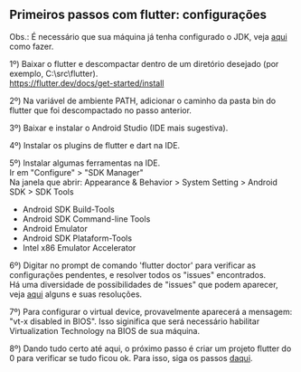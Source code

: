 ## Primeiros passos com flutter: configurações

Obs.: É necessário que sua máquina já tenha configurado o JDK, veja [aqui](/setup/configuring_jdk.md) como fazer.

1º) Baixar o flutter e descompactar dentro de um diretório desejado (por exemplo, C:\src\flutter).  
https://flutter.dev/docs/get-started/install

2º) Na variável de ambiente PATH, adicionar o caminho da pasta bin do flutter que foi descompactado no passo anterior.

3º) Baixar e instalar o Android Studio (IDE mais sugestiva).

4º) Instalar os plugins de flutter e dart na IDE.

5º) Instalar algumas ferramentas na IDE.  
Ir em "Configure" > "SDK Manager"  
Na janela que abrir: Appearance & Behavior > System Setting > Android SDK > SDK Tools  
- Android SDK Build-Tools
- Android SDK Command-line Tools
- Android Emulator
- Android SDK Plataform-Tools
- Intel x86 Emulator Accelerator

6º) Digitar no prompt de comando 'flutter doctor' para verificar as configurações pendentes, e resolver todos os "issues" encontrados.  
Há uma diversidade de possibilidades de "issues" que podem aparecer, veja [aqui](/setup/some_problems_with_flutter_doctor.md) alguns e suas resoluções.

7º) Para configurar o virtual device, provavelmente aparecerá a mensagem: "vt-x disabled in BIOS". Isso siginifica que será necessário habilitar Virtualization Technology na BIOS de sua máquina.

8º) Dando tudo certo até aqui, o próximo passo é criar um projeto flutter do 0 para verificar se tudo ficou ok. Para isso, siga os passos [daqui](/setup/starting_a_flutter_project.md).
